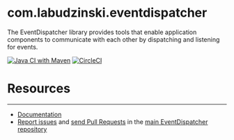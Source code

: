com.labudzinski.eventdispatcher
=========================
The EventDispatcher library provides tools that enable application components to communicate with each other by
dispatching and listening for events.

[![Java CI with Maven](https://github.com/labudzinski/eventdispatcher/actions/workflows/maven.yml/badge.svg)](https://github.com/labudzinski/eventdispatcher/actions/workflows/maven.yml)
[![CircleCI](https://circleci.com/gh/labudzinski/eventdispatcher/tree/master.svg?style=svg)](https://circleci.com/gh/labudzinski/eventdispatcher/tree/master)

# Resources
---------

* [Documentation](https://github.com/labudzinski/labudzinski-docs/blob/master/EventDispatcher.md)
* [Report issues](https://github.com/labudzinski/eventdispatcher/issues) and
  [send Pull Requests](https://github.com/labudzinski/eventdispatcher/pulls)
  in the [main EventDispatcher repository](https://github.com/labudzinski/eventdispatcher)